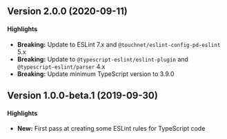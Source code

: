 ## Version 2.0.0 (2020-09-11)
#### Highlights
* **Breaking:** Update to ESLint 7.x and `@touchnet/eslint-config-pd-eslint` 5.x
* **Breaking:** Update to `@typescript-eslint/eslint-plugin` and `@typescript-eslint/parser` 4.x
* **Breaking:** Update minimum TypeScript version to 3.9.0

## Version 1.0.0-beta.1 (2019-09-30)
#### Highlights
* **New:** First pass at creating some ESLint rules for TypeScript code
